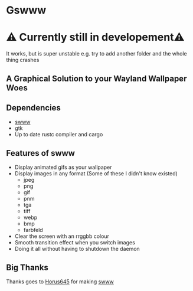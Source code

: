 # Gswww

# ⚠️ Currently still in developement⚠️
It works, but is super unstable
e.g. try to add another folder and the whole thing crashes

## A Graphical Solution to your Wayland Wallpaper Woes

## Dependencies
+ [swww](https://github.com/Horus645/swww)
+ gtk
+ Up to date rustc compiler and cargo

## Features of swww
+ Display animated gifs as your wallpaper
+ Display images in any format (Some of these I didn't know existed)
    + jpeg
    + png
    + gif
    + pnm
    + tga
    + tiff
    + webp
    + bmp
    + farbfeld
+ Clear the screen with an rrggbb colour
+ Smooth transition effect when you switch images
+ Doing it all without having to shutdown the daemon

## Big Thanks
Thanks goes to [Horus645](https://github.com/Horus645) for making [swww](https://github.com/Horus645/swww)


